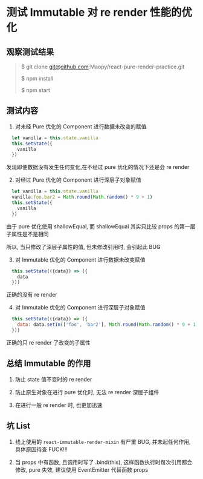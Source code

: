 # 测试 Immutable 对 re render 性能的优化

## 观察测试结果

>
>  $ git clone git@github.com:Maopy/react-pure-render-practice.git
>
>  $ npm install
>
>  $ npm start
>

## 测试内容

1. 对未经 Pure 优化的 Component 进行数据未改变的赋值
  
  ```js
    let vanilla = this.state.vanilla
    this.setState({
      vanilla
    })
  ```
  
  发现即便数据没有发生任何变化,在不经过 pure 优化的情况下还是会 re render
  
2. 对经过 Pure 优化的 Component 进行深层子对象赋值
  
  ```js
    let vanilla = this.state.vanilla
    vanilla.foo.bar2 = Math.round(Math.random() * 9 + 1)
    this.setState({
      vanilla
    })
  ```
  
  由于 pure 优化使用 shallowEqual, 而 shallowEqual 其实只比较 props 的第一层子属性是不是相同
  
  所以, 当只修改了深层子属性的值, 但未修改引用时, 会引起此 BUG

3. 对 Immutable 优化的 Component 进行数据未改变赋值
  
  ```js
    this.setState(({data}) => ({
      data
    }))
  ```
  
  正确的没有 re render

4. 对 Immutable 优化的 Component 进行深层子对象赋值
  
  ```js
    this.setState(({data}) => ({
      data: data.setIn(['foo', 'bar2'], Math.round(Math.random() * 9 + 1))
    }))
  ```
  
  正确的只 re render 了改变的子属性

## 总结 Immutable 的作用

1. 防止 state 值不变时的 re render

2. 防止原生对象在进行 pure 优化时, 无法 re render 深层子组件

3. 在进行一般 re render 时, 也更加迅速

## 坑 List

1. 线上使用的 `react-immutable-render-mixin` 有严重 BUG, 并未起任何作用, 具体原因待查 FUCK!!!

2. 当 props 中有函数, 且调用时写了 .bind(this), 这样函数执行时每次引用都会修改, pure 失效, 建议使用 EventEmitter 代替函数 props

